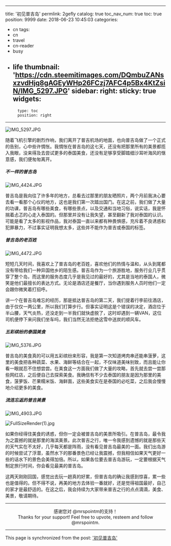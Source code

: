 
---
title: '初见普吉岛'
permlink: 2gefly
catalog: true
toc_nav_num: true
toc: true
position: 9999
date: 2018-06-23 10:45:03
categories:
- cn
tags:
- cn
- travel
- cn-reader
- busy
- life
thumbnail: 'https://cdn.steemitimages.com/DQmbuZANsxzvdHjq8gAGEyWHp26FCzj7AFC4p5Bx4KtZsiN/IMG_5297.JPG'
sidebar:
    right:
        sticky: true
widgets:
    -
        type: toc
        position: right
---


![IMG_5297.JPG](https://cdn.steemitimages.com/DQmbuZANsxzvdHjq8gAGEyWHp26FCzj7AFC4p5Bx4KtZsiN/IMG_5297.JPG)

随着飞机引擎的剧烈作响，我们离开了普吉机场的地面，也向普吉岛做了一个正式的告别，心中些许惆怅。我惆怅在普吉岛的这七天，还没有把那里所有的美景都揽入我眼，没来得及去尝试更多的泰国美食，还没有足够享受脚踏细沙耳听海风的惬意感，我们便匆匆离开。

##### 不一样的普吉岛

![IMG_4424.JPG](https://cdn.steemitimages.com/DQmchSHfPh88wnwDd5GtA5bFyJiNDTXSGEHYcpow4xJLi8K/IMG_4424.JPG)

普吉岛是我向往了许多年的地方，总看去过那里的朋友晒照片，两个月前我决心要去看一看那个心仪的地方，这也是我们第一次踏出国门。在这之前，我们做了大量的功课，普吉岛有哪些美食，有哪些景点，以及交通和当地习俗，说实话，我是怀揣着忐忑的心走入泰国的。但那里并没有让我失望，甚至翻新了我对泰国的认识。可能是看了太多的影视作品，我对泰国一直以来都有种畏惧感，充斥着不良诱惑和犯罪暴力，不过事实证明我想太多，这些并不能作为普吉或泰国的标签。

##### 普吉岛的老百姓

![IMG_4472.JPG](https://cdn.steemitimages.com/DQmNtgFjKaMSd2i9B6EM16GgYsiSf2egZrkLEKEY7YeSerZ/IMG_4472.JPG)

短短几天时间，我喜欢上了普吉岛的老百姓，喜欢他们的热情与温和，从头到尾都没有带给我们一种异国他乡的陌生感。普吉岛作为一个旅游胜地，服务行业几乎贯穿了整个岛，而这里的服务态度几乎是我见过的最好的，尤其是当地的泰国人，微笑是他们最擅长的表达方式。无论是酒店还是餐厅，当你遇到服务人员时他们一定会跟你微笑着打招呼。

讲一个在普吉岛难忘的经历，那是抵达普吉岛的第二天，我们提着行李前往酒店，由于仅仅一两公里，所以我们打算步行。但事实证明这是个错误的决定，酒店位于半山腰，天气炎热，还没走到一半我们就快虚脱了，这时却遇到一辆VAN，这位司机便停下来问我们坐车吗，我们当然无法拒绝这雪中送炭的顺风车。

##### 五彩缤纷的泰国美食

![IMG_5376.JPG](https://cdn.steemitimages.com/DQmRgDhLtJfRSPu98mdfLvqWHQFQ2j9awZ99JD3sewRRP33/IMG_5376.JPG)

普吉岛的美食真的可以用五彩缤纷来形容，我是第一次知道烤肉串还能串菠萝，这里的美食把各种蔬菜、水果、海鲜等结合在一起，不仅味道美味别致，而且能让你看一眼就忍不住想尝尝。在美食这一方面我们做了大量的攻略，首先就去尝一尝那些网红店，之后便自己去探索美食。我确信有不少去泰国的朋友是因为那里的美食，菠萝饭、芒果糯米饭、海鲜面，这些美食实在是泰国的必吃菜，之后我会慢慢地介绍更多的美食。

##### 流连忘返的普吉美景

![IMG_4903.JPG](https://cdn.steemitimages.com/DQmRo3AEQdyqq5f3HVRMiMQm7eVBLmtAaqSdCcv75QNwoKf/IMG_4903.JPG)

![FullSizeRender(1).jpg](https://cdn.steemitimages.com/DQmSSQvVCRFHGFcjZzPBeVDZszk9VsDeKKyD1bJWqCYZSV1/FullSizeRender(1).jpg)

如果你经得住美食的诱惑，但你一定会被普吉岛的美景所吸引。在普吉岛，最令我为之震撼的就是那里的海滨美景。此次普吉之行，唯一令我感到遗憾的就是那些天的天气实在不太好，几乎每天都是阵雨，没有看见普吉岛最美的一面。我们出岛游的时候尝试了浮潜，虽然水下的那番景色已经让我震撼，但我相信如果天气更好一些的话水下的景色会美得加倍。所以，如果各位要去普吉岛游玩，一定要根据天气制定旅行时间，你会看见最美的普吉岛。

这两天刚刚回国，感觉出去玩一趟真的好累，但普吉岛的确让我感到惊喜，累一些也是值得的。但不得不说，再美的地方去体验一番就好，还是觉得祖国最好，自己的家才是最舒适的。在这之后，我会持续为大家带来普吉之行的点点滴滴，美食、美景，敬请期待。

****
<center>感谢您对 @mrspointm的支持！</center>

<center>Thanks for your support! Feel free to upvote, resteem and follow @mrspointm.</center>

- - -

This page is synchronized from the post: ['初见普吉岛'](https://steemit.com/@mrspointm/2gefly)
